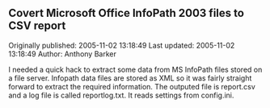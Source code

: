 ## Covert Microsoft Office InfoPath 2003 files to CSV report

Originally published: 2005-11-02 13:18:49
Last updated: 2005-11-02 13:18:49
Author: Anthony Barker

I needed a quick hack to extract some data from MS InfoPath files stored on a file server. Infopath data files are stored as XML so it was fairly straight forward to extract the required information. The outputed file is report.csv and a log file is called reportlog.txt. It reads settings from config.ini.
